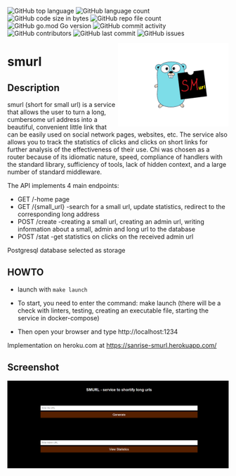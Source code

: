 ![GitHub top language](https://img.shields.io/github/languages/top/sanyarise/smurl)
![GitHub language count](https://img.shields.io/github/languages/count/sanyarise/smurl)
![GitHub code size in bytes](https://img.shields.io/github/languages/code-size/sanyarise/smurl)
![GitHub repo file count](https://img.shields.io/github/directory-file-count/sanyarise/smurl)
![GitHub go.mod Go version](https://img.shields.io/github/go-mod/go-version/sanyarise/smurl)
![GitHub commit activity](https://img.shields.io/github/commit-activity/y/sanyarise/smurl)
![GitHub contributors](https://img.shields.io/github/contributors/sanyarise/smurl)
![GitHub last commit](https://img.shields.io/github/last-commit/sanyarise/smurl)
![GitHub issues](https://img.shields.io/github/issues/sanyarise/smurl)

<img align="right" width="50%" src="./images/gopher.png">

# smurl 
## Description
smurl (short for small url) is a service that allows the user to turn a long, cumbersome url address into a beautiful, convenient little link that can be easily used on social network pages, websites, etc. The service also allows you to track the statistics of clicks and clicks on short links for further analysis of the effectiveness of their use.
Chi was chosen as a router because of its idiomatic nature, speed, compliance of handlers with the standard library, sufficiency of tools, lack of hidden context, and a large number of standard middleware.

The API implements 4 main endpoints:
- GET /-home page
- GET /{small_url} -search for a small url, update statistics, redirect to the corresponding long address
- POST /create -creating a small url, creating an admin url, writing information about a small, admin and long url to the database
- POST /stat -get statistics on clicks on the received admin url

Postgresql database selected as storage

## HOWTO

- launch with `make launch`

- To start, you need to enter the command: make launch (there will be a check with linters, testing, creating an executable file, starting the service in docker-compose)

- Then open your browser and type http://localhost:1234

Implementation on heroku.com at https://sanrise-smurl.herokuapp.com/

## Screenshot

<img src="./images/smurl.png">

 
